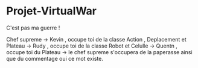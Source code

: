 # Projet-VirtualWar
C'est pas ma guerre !

Chef supreme -> Kevin , occupe toi de la classe Action , Deplacement et Plateau
             -> Rudy , occupe toi de la classe Robot et Celulle
             -> Quentn , occupe toi du Plateau
             -> le chef supreme s'occupera de la paperasse ainsi que du commentage oui ce mot existe.
